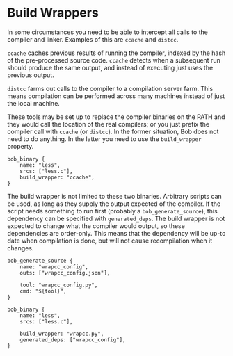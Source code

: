 Build Wrappers
==============

In some circumstances you need to be able to intercept all calls to
the compiler and linker. Examples of this are `ccache` and
`distcc`.

`ccache` caches previous results of running the compiler, indexed by
the hash of the pre-processed source code. `ccache` detects when a
subsequent run should produce the same output, and instead of
executing just uses the previous output.

`distcc` farms out calls to the compiler to a compilation server
farm. This means compilation can be performed across many machines
instead of just the local machine.

These tools may be set up to replace the compiler binaries on the PATH
and they would call the location of the real compilers; or you just
prefix the compiler call with `ccache` (or `distcc`). In the former
situation, Bob does not need to do anything. In the latter you need to
use the `build_wrapper` property.

```
bob_binary {
    name: "less",
    srcs: ["less.c"],
    build_wrapper: "ccache",
}
```

The build wrapper is not limited to these two binaries. Arbitrary
scripts can be used, as long as they supply the output expected of the
compiler. If the script needs something to run first (probably a
`bob_generate_source`), this dependency can be specified with
`generated_deps`. The build wrapper is not expected to change what
the compiler would output, so these dependencies are order-only. This
means that the dependency will be up-to date when compilation is done,
but will not cause recompilation when it changes.

```
bob_generate_source {
    name: "wrapcc_config",
    outs: ["wrapcc_config.json"],

    tool: "wrapcc_config.py",
    cmd: "${tool}",
}

bob_binary {
    name: "less",
    srcs: ["less.c"],

    build_wrapper: "wrapcc.py",
    generated_deps: ["wrapcc_config"],
}
```
